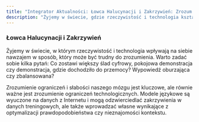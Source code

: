 ```yaml
---
title: "Integrator Aktualności: Łowca Halucynacji i Zakrzywień: Zrozum ludzkie i technologiczne ograniczenia"
description: "Żyjemy w świecie, gdzie rzeczywistość i technologia kształtują nasze postrzeganie. Kluczowe jest zrozumienie, jak nasz mózg i narzędzia cyfrowe mogą wprowadzać zakrzywienia w naszej percepcji."
---
```


### Łowca Halucynacji i Zakrzywień

Żyjemy w świecie, w którym rzeczywistość i technologia wpływają na siebie nawzajem w sposób, który może być trudny do zrozumienia. Warto zadać sobie kilka pytań: Co zostawi większy ślad cyfrowy, pokojowa demonstracja czy demonstracja, gdzie dochodziło do przemocy? Wypowiedź oburzająca czy zbalansowana?

Zrozumienie ograniczeń i słabości naszego mózgu jest kluczowe, ale równie ważne jest zrozumienie ograniczeń technologicznych. Modele językowe są wyuczone na danych z Internetu i mogą odzwierciedlać zakrzywienia w danych treningowych, ale także wprowadzać własne wynikające z optymalizacji prawdopodobieństwa czy nieznajomości kontekstu.
